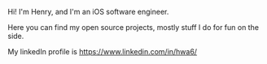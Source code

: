 Hi! I'm Henry, and I'm an iOS software engineer.

Here you can find my open source projects, mostly stuff I do for fun on the side.

My linkedIn profile is https://www.linkedin.com/in/hwa6/

